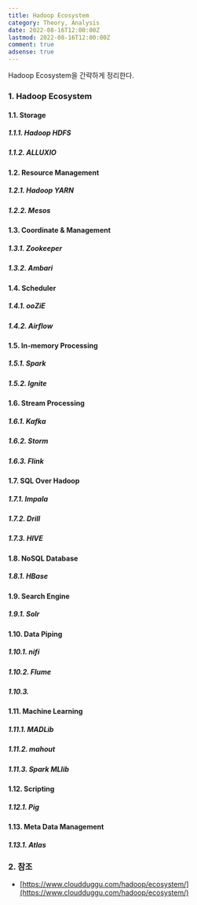 ```yaml
---
title: Hadoop Ecosystem
category: Theory, Analysis
date: 2022-08-16T12:00:00Z
lastmod: 2022-08-16T12:00:00Z
comment: true
adsense: true
---
```


Hadoop Ecosystem을 간략하게 정리한다.

### 1. Hadoop Ecosystem

#### 1.1. Storage

##### 1.1.1. Hadoop HDFS

##### 1.1.2. ALLUXIO

#### 1.2. Resource Management

##### 1.2.1. Hadoop YARN

##### 1.2.2. Mesos

#### 1.3. Coordinate & Management

##### 1.3.1. Zookeeper

##### 1.3.2. Ambari

#### 1.4. Scheduler

##### 1.4.1. ooZiE

##### 1.4.2. Airflow

#### 1.5. In-memory Processing

##### 1.5.1. Spark

##### 1.5.2. Ignite

#### 1.6. Stream Processing

##### 1.6.1. Kafka

##### 1.6.2. Storm

##### 1.6.3. Flink

#### 1.7. SQL Over Hadoop

##### 1.7.1. Impala

##### 1.7.2. Drill

##### 1.7.3. HIVE

#### 1.8. NoSQL Database

##### 1.8.1. HBase

#### 1.9. Search Engine

##### 1.9.1. Solr

#### 1.10. Data Piping

##### 1.10.1. nifi

##### 1.10.2. Flume

##### 1.10.3. 

#### 1.11. Machine Learning

##### 1.11.1. MADLib

##### 1.11.2. mahout

##### 1.11.3. Spark MLlib

#### 1.12. Scripting

##### 1.12.1. Pig

#### 1.13. Meta Data Management

##### 1.13.1. Atlas

### 2. 참조

* [https://www.cloudduggu.com/hadoop/ecosystem/](https://www.cloudduggu.com/hadoop/ecosystem/)